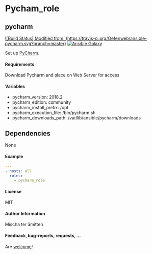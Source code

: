 # Pycham_role

## pycharm

[![Build Status] Modified from: (https://travis-ci.org/Oefenweb/ansible-pycharm.svg?branch=master)](https://travis-ci.org/Oefenweb/ansible-pycharm) [![Ansible Galaxy](http://img.shields.io/badge/ansible--galaxy-pycharm-blue.svg)](https://galaxy.ansible.com/Oefenweb/pycharm)

Set up [PyCharm](https://www.jetbrains.com/pycharm/).

#### Requirements

Download Pycharm and place on Web Server for access

#### Variables


* pycharm_version: 2018.2
* pycharm_edition: community
* pycharm_install_prefix: /opt
* pycharm_execution_file: /bin/pycharm.sh
* pycharm_downloads_path: /var/lib/ansible/pycharm/downloads

## Dependencies

None

#### Example

```yaml
---
- hosts: all
  roles:
    - pycharm_role
```

#### License

MIT

#### Author Information

Mischa ter Smitten

#### Feedback, bug-reports, requests, ...

Are [welcome](https://github.com/Oefenweb/ansible-pycharm/issues)!
